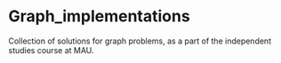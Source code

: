 # Graph_implementations
Collection of solutions for graph problems, as a part of the independent studies course at MAU.
